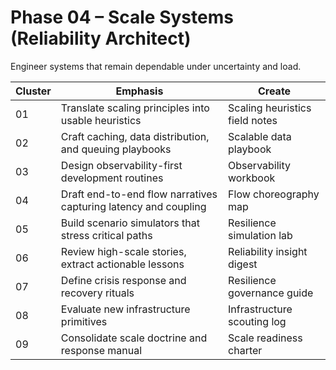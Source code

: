 # Phase 04 – Scale Systems (Reliability Architect)

Engineer systems that remain dependable under uncertainty and load.

| Cluster | Emphasis | Create |
| --- | --- | --- |
| 01 | Translate scaling principles into usable heuristics | Scaling heuristics field notes |
| 02 | Craft caching, data distribution, and queuing playbooks | Scalable data playbook |
| 03 | Design observability-first development routines | Observability workbook |
| 04 | Draft end-to-end flow narratives capturing latency and coupling | Flow choreography map |
| 05 | Build scenario simulators that stress critical paths | Resilience simulation lab |
| 06 | Review high-scale stories, extract actionable lessons | Reliability insight digest |
| 07 | Define crisis response and recovery rituals | Resilience governance guide |
| 08 | Evaluate new infrastructure primitives | Infrastructure scouting log |
| 09 | Consolidate scale doctrine and response manual | Scale readiness charter |
